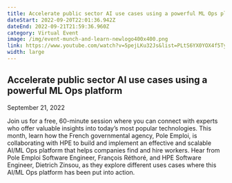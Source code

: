 ```yaml
---
title: Accelerate public sector AI use cases using a powerful ML Ops platform
dateStart: 2022-09-20T22:01:36.942Z
dateEnd: 2022-09-21T21:59:36.960Z
category: Virtual Event
image: /img/event-munch-and-learn-newlogo400x400.png
link: https://www.youtube.com/watch?v=5pejLKu32Js&list=PLtS6YX0YOX4f5TyRI7jUdjm7D9H4laNlF&index=1
width: large
---
```

## Accelerate public sector AI use cases using a powerful ML Ops platform

September 21, 2022

Join us for a free, 60-minute session where you can connect with experts who offer valuable insights into today’s most popular technologies. This month, learn how the French governmental agency, Pole Emploi, is collaborating with HPE to build and implement an effective and scalable AI/ML Ops platform that helps companies find and hire workers. Hear from Pole Emploi Software Engineer, François Réthoré, and HPE Software Engineer, Dietrich Zinsou, as they explore different uses cases where this AI/ML Ops platform has been put into action. 
